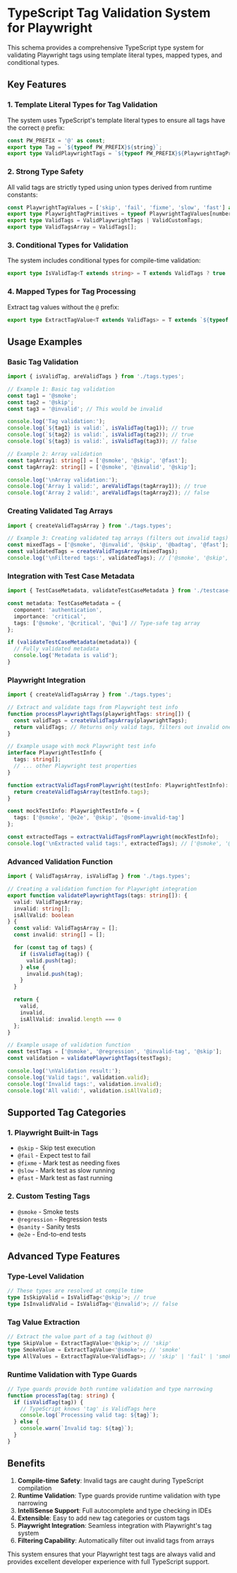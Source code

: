 # TypeScript Tag Validation System for Playwright

This schema provides a comprehensive TypeScript type system for validating Playwright tags using template literal types, mapped types, and conditional types.

## Key Features

### 1. Template Literal Types for Tag Validation

The system uses TypeScript's template literal types to ensure all tags have the correct `@` prefix:

```typescript
const PW_PREFIX = '@' as const;
export type Tag = `${typeof PW_PREFIX}${string}`;
export type ValidPlaywrightTags = `${typeof PW_PREFIX}${PlaywrightTagPrimitives}`;
```

### 2. Strong Type Safety

All valid tags are strictly typed using union types derived from runtime constants:

```typescript
const PlaywrightTagValues = ['skip', 'fail', 'fixme', 'slow', 'fast'] as const;
export type PlaywrightTagPrimitives = typeof PlaywrightTagValues[number];
export type ValidTags = ValidPlaywrightTags | ValidCustomTags;
export type ValidTagsArray = ValidTags[];
```

### 3. Conditional Types for Validation

The system includes conditional types for compile-time validation:

```typescript
export type IsValidTag<T extends string> = T extends ValidTags ? true : false;
```

### 4. Mapped Types for Tag Processing

Extract tag values without the `@` prefix:

```typescript
export type ExtractTagValue<T extends ValidTags> = T extends `${typeof PW_PREFIX}${infer U}` ? U : never;
```

## Usage Examples

### Basic Tag Validation

```typescript
import { isValidTag, areValidTags } from './tags.types';

// Example 1: Basic tag validation
const tag1 = '@smoke';
const tag2 = '@skip';
const tag3 = '@invalid'; // This would be invalid

console.log('Tag validation:');
console.log(`${tag1} is valid:`, isValidTag(tag1)); // true
console.log(`${tag2} is valid:`, isValidTag(tag2)); // true
console.log(`${tag3} is valid:`, isValidTag(tag3)); // false

// Example 2: Array validation
const tagArray1: string[] = ['@smoke', '@skip', '@fast'];
const tagArray2: string[] = ['@smoke', '@invalid', '@skip'];

console.log('\nArray validation:');
console.log('Array 1 valid:', areValidTags(tagArray1)); // true
console.log('Array 2 valid:', areValidTags(tagArray2)); // false
```

### Creating Validated Tag Arrays

```typescript
import { createValidTagsArray } from './tags.types';

// Example 3: Creating validated tag arrays (filters out invalid tags)
const mixedTags = ['@smoke', '@invalid', '@skip', '@badtag', '@fast'];
const validatedTags = createValidTagsArray(mixedTags);
console.log('\nFiltered tags:', validatedTags); // ['@smoke', '@skip', '@fast']
```

### Integration with Test Case Metadata

```typescript
import { TestCaseMetadata, validateTestCaseMetadata } from './testcase-metadata.types';

const metadata: TestCaseMetadata = {
  component: 'authentication',
  importance: 'critical',
  tags: ['@smoke', '@critical', '@ui'] // Type-safe tag array
};

if (validateTestCaseMetadata(metadata)) {
  // Fully validated metadata
  console.log('Metadata is valid');
}
```

### Playwright Integration

```typescript
import { createValidTagsArray } from './tags.types';

// Extract and validate tags from Playwright test info
function processPlaywrightTags(playwrightTags: string[]) {
  const validTags = createValidTagsArray(playwrightTags);
  return validTags; // Returns only valid tags, filters out invalid ones
}

// Example usage with mock Playwright test info
interface PlaywrightTestInfo {
  tags: string[];
  // ... other Playwright test properties
}

function extractValidTagsFromPlaywright(testInfo: PlaywrightTestInfo): ValidTagsArray {
  return createValidTagsArray(testInfo.tags);
}

const mockTestInfo: PlaywrightTestInfo = {
  tags: ['@smoke', '@e2e', '@skip', '@some-invalid-tag']
};

const extractedTags = extractValidTagsFromPlaywright(mockTestInfo);
console.log('\nExtracted valid tags:', extractedTags); // ['@smoke', '@e2e', '@skip']
```

### Advanced Validation Function

```typescript
import { ValidTagsArray, isValidTag } from './tags.types';

// Creating a validation function for Playwright integration
export function validatePlaywrightTags(tags: string[]): {
  valid: ValidTagsArray;
  invalid: string[];
  isAllValid: boolean
} {
  const valid: ValidTagsArray = [];
  const invalid: string[] = [];

  for (const tag of tags) {
    if (isValidTag(tag)) {
      valid.push(tag);
    } else {
      invalid.push(tag);
    }
  }

  return {
    valid,
    invalid,
    isAllValid: invalid.length === 0
  };
}

// Example usage of validation function
const testTags = ['@smoke', '@regression', '@invalid-tag', '@skip'];
const validation = validatePlaywrightTags(testTags);

console.log('\nValidation result:');
console.log('Valid tags:', validation.valid);
console.log('Invalid tags:', validation.invalid);
console.log('All valid:', validation.isAllValid);
```

## Supported Tag Categories

### 1. Playwright Built-in Tags
- `@skip` - Skip test execution
- `@fail` - Expect test to fail
- `@fixme` - Mark test as needing fixes
- `@slow` - Mark test as slow running
- `@fast` - Mark test as fast running

### 2. Custom Testing Tags
- `@smoke` - Smoke tests
- `@regression` - Regression tests
- `@sanity` - Sanity tests
- `@e2e` - End-to-end tests

## Advanced Type Features

### Type-Level Validation

```typescript
// These types are resolved at compile time
type IsSkipValid = IsValidTag<'@skip'>; // true
type IsInvalidValid = IsValidTag<'@invalid'>; // false
```

### Tag Value Extraction

```typescript
// Extract the value part of a tag (without @)
type SkipValue = ExtractTagValue<'@skip'>; // 'skip'
type SmokeValue = ExtractTagValue<'@smoke'>; // 'smoke'
type AllValues = ExtractTagValue<ValidTags>; // 'skip' | 'fail' | 'smoke' | ...
```

### Runtime Validation with Type Guards

```typescript
// Type guards provide both runtime validation and type narrowing
function processTag(tag: string) {
  if (isValidTag(tag)) {
    // TypeScript knows 'tag' is ValidTags here
    console.log(`Processing valid tag: ${tag}`);
  } else {
    console.warn(`Invalid tag: ${tag}`);
  }
}
```

## Benefits

1. **Compile-time Safety**: Invalid tags are caught during TypeScript compilation
2. **Runtime Validation**: Type guards provide runtime validation with type narrowing
3. **IntelliSense Support**: Full autocomplete and type checking in IDEs
4. **Extensible**: Easy to add new tag categories or custom tags
5. **Playwright Integration**: Seamless integration with Playwright's tag system
6. **Filtering Capability**: Automatically filter out invalid tags from arrays

This system ensures that your Playwright test tags are always valid and provides excellent developer experience with full TypeScript support.

